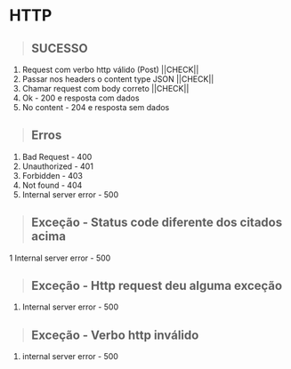 # HTTP

> ## SUCESSO
1. Request com verbo http válido (Post) ||CHECK||
2. Passar nos headers o content type JSON ||CHECK||
3. Chamar request com body correto ||CHECK||
4. Ok - 200 e resposta com dados
5. No content - 204 e resposta sem dados


>## Erros
1. Bad Request - 400
2. Unauthorized - 401
3. Forbidden - 403
4. Not found - 404
5. Internal server error - 500

>## Exceção - Status code diferente dos citados acima
1 Internal server error - 500

>## Exceção - Http request deu alguma exceção
1. Internal server error - 500

>## Exceção - Verbo http inválido
1. internal server error - 500